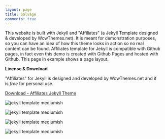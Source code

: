 ```yaml
---
layout: page
title: Salvage
comments: true
---
```


This website is built with Jekyll and "Affiliates" (a Jekyll Template designed & developed by WowThemes.net). It is meant for demonstration purposes, so you can have an idea of how this theme looks in action so no real content can be found. Affiliates template for Jekyll is compatible with Github pages, in fact even this demo is created with Github Pages and hosted with Github. This page in example shows a page layout.

**License & Download**

"Affiliates" for Jekyll is designed and developed by WowThemes.net and it is *free* for personal use.

<a href="https://github.com/wowthemesnet/affiliates-jekyll-theme/archive/master.zip" target="_blank">Download - Affiliates Jekyll Theme</a>

![jekyll template mediumish]({{site.localurl}}/assets/images/theme1.jpg)

![jekyll template mediumish]({{site.localurl}}/assets/images/theme2.jpg)

![jekyll template mediumish]({{site.localurl}}/assets/images/theme3.jpg)

![jekyll template mediumish]({{site.localurl}}/assets/images/theme4.jpg)

